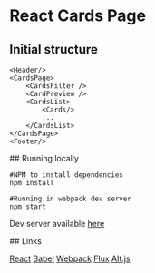 # React Cards Page

## Initial structure
```
<Header/>
<CardsPage>
    <CardsFilter />
    <CardPreview />
    <CardsList>
        <Cards/>
        ...
    </CardsList>
</CardsPage>
<Footer/>
```

## Running locally

```
#NPM to install dependencies
npm install 

#Running in webpack dev server
npm start
```

Dev server available [here](http://localhost:3000/webpack-dev-server)

## Links

[React](https://facebook.github.io/react/)
[Babel](https://babeljs.io/)
[Webpack](https://webpack.github.io/)
[Flux](https://justgetflux.com/)
[Alt.js](http://alt.js.org/)
